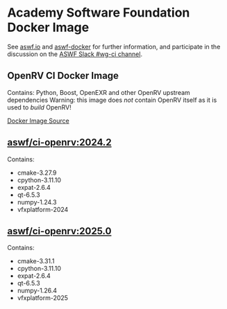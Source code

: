 <!--
Copyright (c) Contributors to the aswf-docker Project. All rights reserved.
SPDX-License-Identifier: Apache-2.0

Warning: this file is automatically generated from a template!
-->

# Academy Software Foundation Docker Image

See [aswf.io](https://aswf.io) and [aswf-docker](https://github.com/AcademySoftwareFoundation/aswf-docker)
for further information, and participate in the discussion on the
[ASWF Slack #wg-ci channel](https://academysoftwarefdn.slack.com/archives/C0169RX7MMK).

## OpenRV CI Docker Image

Contains: Python, Boost, OpenEXR and other OpenRV upstream dependencies
Warning: this image does *not* contain OpenRV itself as it is used to *build* OpenRV!

[Docker Image Source](https://github.com/AcademySoftwareFoundation/aswf-docker/blob/main/ci-openrv/Dockerfile)

## [aswf/ci-openrv:2024.2](https://hub.docker.com/r/aswf/ci-openrv/tags?page=1&name=2024.2)

Contains:
* cmake-3.27.9
* cpython-3.11.10
* expat-2.6.4
* qt-6.5.3
* numpy-1.24.3
* vfxplatform-2024

## [aswf/ci-openrv:2025.0](https://hub.docker.com/r/aswf/ci-openrv/tags?page=1&name=2025.0)

Contains:
* cmake-3.31.1
* cpython-3.11.10
* expat-2.6.4
* qt-6.5.3
* numpy-1.26.4
* vfxplatform-2025

